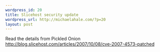 ```yaml
--- 
wordpress_id: 20
title: Slicehost security update
wordpress_url: http://michaelahale.com/?p=20
layout: post
---
```

Read the details from Pickled Onion 
<a href="http://blog.slicehost.com/articles/2007/10/08/cve-2007-4573-patched">http://blog.slicehost.com/articles/2007/10/08/cve-2007-4573-patched</a>
